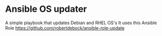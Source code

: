 # Ansible OS updater

A simple playbook that updates Debian and RHEL OS's
It uses this Ansible Role https://github.com/robertdebock/ansible-role-update

